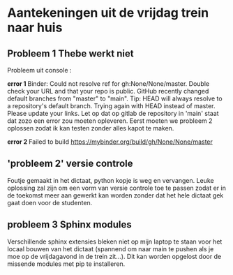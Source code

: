 # Aantekeningen uit de vrijdag trein naar huis

## Probleem 1 Thebe werkt niet 
Probleem uit console :

<b> error 1 </b> Binder: Could not resolve ref for gh:None/None/master. Double check your URL and that your repo is public. GitHub recently changed default branches from "master" to "main". Tip: HEAD will always resolve to a repository's default branch.
Trying again with HEAD instead of master. Please update your links. Let op dat op gitlab de repository in 'main' staat dat zozo een error zou moeten opleveren. Eerst moeten we probleem 2 oplossen zodat ik kan testen zonder alles kapot te maken.

<b> error 2 </b> Failed to build https://mybinder.org/build/gh/None/None/master

## 'probleem 2' versie controle

Foutje gemaakt in het dictaat, python kopje is weg en vervangen. Leuke oplossing zal zijn om een vorm van versie controle toe te passen zodat er in de toekomst meer aan gewerkt kan worden zonder dat het hele dictaat gek gaat doen voor de studenten. 

## probleem 3 Sphinx modules

Verschillende sphinx extensies bleken niet op mijn laptop te staan voor het locaal bouwen van het dictaat (spannend om naar main te pushen als je moe op de vrijdagavond in de trein zit...). Dit kan worden opgelost door de missende modules met pip te installeren. 


